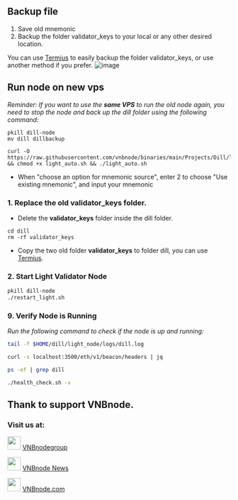 ## Backup file
1. Save old mnemonic 
2. Backup the folder validator_keys to your local or any other desired location.

You can use [Termius](https://termius.com/download/windows) to easily backup the folder validator_keys, or use another method if you prefer.
![image](https://github.com/user-attachments/assets/2c4262cf-fdd2-4779-b0ac-f3c08e693c5a)

## Run node on new vps
_Reminder: If you want to use the **same VPS** to run the old node again, you need to stop the node and back up the dill folder using the following command:_
```
pkill dill-node
mv dill dillbackup
```
```
curl -O https://raw.githubusercontent.com/vnbnode/binaries/main/Projects/Dill/light_auto.sh && chmod +x light_auto.sh && ./light_auto.sh
```
- When "choose an option for mnemonic source", enter 2 to choose "Use existing mnemonic", and input your mnemonic
### 1. Replace the old **validator_keys** folder.
- Delete the **validator_keys** folder inside the dill folder.
```
cd dill
rm -rf validator_keys
```
- Copy the two old folder **validator_keys** to folder dill, you can use [Termius](https://termius.com/download/windows).
### 2. Start Light Validator Node
```bash
pkill dill-node
./restart_light.sh
```
### 9. Verify Node is Running
_Run the following command to check if the node is up and running:_
```bash
tail -f $HOME/dill/light_node/logs/dill.log
```
```bash
curl -s localhost:3500/eth/v1/beacon/headers | jq
```
```bash
ps -ef | grep dill
```
```bash
./health_check.sh -v
```
## Thank to support VNBnode.
### Visit us at:

<img src="https://user-images.githubusercontent.com/50621007/183283867-56b4d69f-bc6e-4939-b00a-72aa019d1aea.png" width="30"/> <a href="https://t.me/VNBnodegroup" target="_blank">VNBnodegroup</a>

<img src="https://user-images.githubusercontent.com/50621007/183283867-56b4d69f-bc6e-4939-b00a-72aa019d1aea.png" width="30"/> <a href="https://t.me/Vnbnode" target="_blank">VNBnode News</a>

<img src="https://github.com/vnbnode/binaries/blob/main/Logo/VNBnode.jpg" width="30"/> <a href="https://VNBnode.com" target="_blank">VNBnode.com</a>
